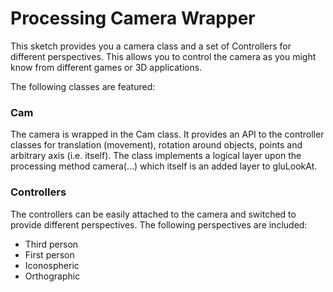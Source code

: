 # Processing Camera Wrapper

This sketch provides you a camera class and a set of Controllers for different perspectives. This allows you to control the camera as you might know from different games or 3D applications.

The following classes are featured:

### Cam

The camera is wrapped in the Cam class. It provides an API to the controller classes for translation (movement), rotation around objects, points and arbitrary axis (i.e. itself).
The class implements a logical layer upon the processing method camera(...) which itself is an added layer to gluLookAt.


### Controllers

The controllers can be easily attached to the camera and switched to provide different perspectives. The following perspectives are included:

* Third person
* First person
* Iconospheric
* Orthographic

